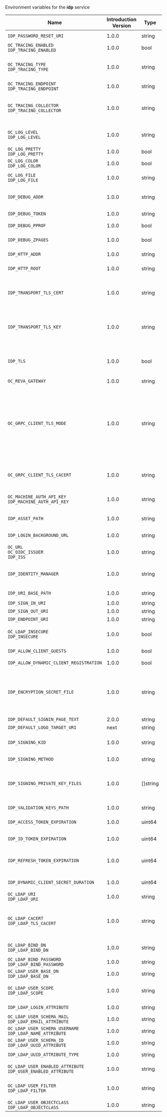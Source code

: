 Environment variables for the **idp** service

| Name | Introduction Version | Type | Description | Default Value |
|---|---|---|---|---|
|`IDP_PASSWORD_RESET_URI`| 1.0.0 |string|`The URI where a user can reset their password.`||
|`OC_TRACING_ENABLED`<br/>`IDP_TRACING_ENABLED`| 1.0.0 |bool|`Activates tracing.`|false|
|`OC_TRACING_TYPE`<br/>`IDP_TRACING_TYPE`| 1.0.0 |string|`The type of tracing. Defaults to '', which is the same as 'jaeger'. Allowed tracing types are 'jaeger' and '' as of now.`||
|`OC_TRACING_ENDPOINT`<br/>`IDP_TRACING_ENDPOINT`| 1.0.0 |string|`The endpoint of the tracing agent.`||
|`OC_TRACING_COLLECTOR`<br/>`IDP_TRACING_COLLECTOR`| 1.0.0 |string|`The HTTP endpoint for sending spans directly to a collector, i.e. \http://jaeger-collector:14268/api/traces. Only used if the tracing endpoint is unset.`||
|`OC_LOG_LEVEL`<br/>`IDP_LOG_LEVEL`| 1.0.0 |string|`The log level. Valid values are: 'panic', 'fatal', 'error', 'warn', 'info', 'debug', 'trace'.`||
|`OC_LOG_PRETTY`<br/>`IDP_LOG_PRETTY`| 1.0.0 |bool|`Activates pretty log output.`|false|
|`OC_LOG_COLOR`<br/>`IDP_LOG_COLOR`| 1.0.0 |bool|`Activates colorized log output.`|false|
|`OC_LOG_FILE`<br/>`IDP_LOG_FILE`| 1.0.0 |string|`The path to the log file. Activates logging to this file if set.`||
|`IDP_DEBUG_ADDR`| 1.0.0 |string|`Bind address of the debug server, where metrics, health, config and debug endpoints will be exposed.`|127.0.0.1:9134|
|`IDP_DEBUG_TOKEN`| 1.0.0 |string|`Token to secure the metrics endpoint.`||
|`IDP_DEBUG_PPROF`| 1.0.0 |bool|`Enables pprof, which can be used for profiling.`|false|
|`IDP_DEBUG_ZPAGES`| 1.0.0 |bool|`Enables zpages, which can be used for collecting and viewing in-memory traces.`|false|
|`IDP_HTTP_ADDR`| 1.0.0 |string|`The bind address of the HTTP service.`|127.0.0.1:9130|
|`IDP_HTTP_ROOT`| 1.0.0 |string|`Subdirectory that serves as the root for this HTTP service.`|/|
|`IDP_TRANSPORT_TLS_CERT`| 1.0.0 |string|`Path/File name of the TLS server certificate (in PEM format) for the IDP service. If not defined, the root directory derives from $OC_BASE_DATA_PATH/idp.`|/home/chaser/.opencloud/idp/server.crt|
|`IDP_TRANSPORT_TLS_KEY`| 1.0.0 |string|`Path/File name for the TLS certificate key (in PEM format) for the server certificate to use for the IDP service. If not defined, the root directory derives from $OC_BASE_DATA_PATH/idp.`|/home/chaser/.opencloud/idp/server.key|
|`IDP_TLS`| 1.0.0 |bool|`Disable or Enable HTTPS for the communication between the Proxy service and the IDP service. If set to 'true', the key and cert files need to be configured and present.`|false|
|`OC_REVA_GATEWAY`| 1.0.0 |string|`The CS3 gateway endpoint.`|eu.opencloud.api.gateway|
|`OC_GRPC_CLIENT_TLS_MODE`| 1.0.0 |string|`TLS mode for grpc connection to the go-micro based grpc services. Possible values are 'off', 'insecure' and 'on'. 'off': disables transport security for the clients. 'insecure' allows using transport security, but disables certificate verification (to be used with the autogenerated self-signed certificates). 'on' enables transport security, including server certificate verification.`||
|`OC_GRPC_CLIENT_TLS_CACERT`| 1.0.0 |string|`Path/File name for the root CA certificate (in PEM format) used to validate TLS server certificates of the go-micro based grpc services.`||
|`OC_MACHINE_AUTH_API_KEY`<br/>`IDP_MACHINE_AUTH_API_KEY`| 1.0.0 |string|`Machine auth API key used to validate internal requests necessary for the access to resources from other services.`||
|`IDP_ASSET_PATH`| 1.0.0 |string|`Serve IDP assets from a path on the filesystem instead of the builtin assets.`||
|`IDP_LOGIN_BACKGROUND_URL`| 1.0.0 |string|`Configure an alternative URL to the background image for the login page.`||
|`OC_URL`<br/>`OC_OIDC_ISSUER`<br/>`IDP_ISS`| 1.0.0 |string|`The OIDC issuer URL to use.`|https://localhost:9200|
|`IDP_IDENTITY_MANAGER`| 1.0.0 |string|`The identity manager implementation to use. Supported identity managers are 'ldap', 'cs3', 'libregraph' and 'guest'.`|ldap|
|`IDP_URI_BASE_PATH`| 1.0.0 |string|`IDP uri base path (defaults to '').`||
|`IDP_SIGN_IN_URI`| 1.0.0 |string|`IDP sign-in url.`||
|`IDP_SIGN_OUT_URI`| 1.0.0 |string|`IDP sign-out url.`||
|`IDP_ENDPOINT_URI`| 1.0.0 |string|`URL of the IDP endpoint.`||
|`OC_LDAP_INSECURE`<br/>`IDP_INSECURE`| 1.0.0 |bool|`Disable TLS certificate validation for the LDAP connections. Do not set this in production environments.`|false|
|`IDP_ALLOW_CLIENT_GUESTS`| 1.0.0 |bool|`Allow guest clients to access OpenCloud.`|false|
|`IDP_ALLOW_DYNAMIC_CLIENT_REGISTRATION`| 1.0.0 |bool|`Allow dynamic client registration.`|false|
|`IDP_ENCRYPTION_SECRET_FILE`| 1.0.0 |string|`Path to the encryption secret file, if unset, a new certificate will be autogenerated upon each restart, thus invalidating all existing sessions. If not defined, the root directory derives from $OC_BASE_DATA_PATH/idp.`|/home/chaser/.opencloud/idp/encryption.key|
|`IDP_DEFAULT_SIGNIN_PAGE_TEXT`| 2.0.0 |string|``||
|`IDP_DEFAULT_LOGO_TARGET_URI`| next |string|`Default logo target URI.`|https://opencloud.eu|
|`IDP_SIGNING_KID`| 1.0.0 |string|`Value of the KID (Key ID) field which is used in created tokens to uniquely identify the signing-private-key.`|private-key|
|`IDP_SIGNING_METHOD`| 1.0.0 |string|`Signing method of IDP requests like 'PS256'`|PS256|
|`IDP_SIGNING_PRIVATE_KEY_FILES`| 1.0.0 |[]string|`A list of private key files for signing IDP requests. If not defined, the root directory derives from $OC_BASE_DATA_PATH/idp. See the Environment Variable Types description for more details.`|[/home/chaser/.opencloud/idp/private-key.pem]|
|`IDP_VALIDATION_KEYS_PATH`| 1.0.0 |string|`Path to validation keys for IDP requests.`||
|`IDP_ACCESS_TOKEN_EXPIRATION`| 1.0.0 |uint64|`'Access token lifespan in seconds (time before an access token is expired).'`|300|
|`IDP_ID_TOKEN_EXPIRATION`| 1.0.0 |uint64|`ID token lifespan in seconds (time before an ID token is expired).`|300|
|`IDP_REFRESH_TOKEN_EXPIRATION`| 1.0.0 |uint64|`Refresh token lifespan in seconds (time before an refresh token is expired). This also limits the duration of an idle offline session.`|2592000|
|`IDP_DYNAMIC_CLIENT_SECRET_DURATION`| 1.0.0 |uint64|`Lifespan in seconds of a dynamically registered OIDC client.`|0|
|`OC_LDAP_URI`<br/>`IDP_LDAP_URI`| 1.0.0 |string|`Url of the LDAP service to use as IDP.`|ldaps://localhost:9235|
|`OC_LDAP_CACERT`<br/>`IDP_LDAP_TLS_CACERT`| 1.0.0 |string|`Path/File name for the root CA certificate (in PEM format) used to validate TLS server certificates of the LDAP service. If not defined, the root directory derives from $OC_BASE_DATA_PATH/idp.`|/home/chaser/.opencloud/idm/ldap.crt|
|`OC_LDAP_BIND_DN`<br/>`IDP_LDAP_BIND_DN`| 1.0.0 |string|`LDAP DN to use for simple bind authentication with the target LDAP server.`|uid=idp,ou=sysusers,o=libregraph-idm|
|`OC_LDAP_BIND_PASSWORD`<br/>`IDP_LDAP_BIND_PASSWORD`| 1.0.0 |string|`Password to use for authenticating the 'bind_dn'.`||
|`OC_LDAP_USER_BASE_DN`<br/>`IDP_LDAP_BASE_DN`| 1.0.0 |string|`Search base DN for looking up LDAP users.`|ou=users,o=libregraph-idm|
|`OC_LDAP_USER_SCOPE`<br/>`IDP_LDAP_SCOPE`| 1.0.0 |string|`LDAP search scope to use when looking up users. Supported scopes are 'base', 'one' and 'sub'.`|sub|
|`IDP_LDAP_LOGIN_ATTRIBUTE`| 1.0.0 |string|`LDAP User attribute to use for login like 'uid'.`|uid|
|`OC_LDAP_USER_SCHEMA_MAIL`<br/>`IDP_LDAP_EMAIL_ATTRIBUTE`| 1.0.0 |string|`LDAP User email attribute like 'mail'.`|mail|
|`OC_LDAP_USER_SCHEMA_USERNAME`<br/>`IDP_LDAP_NAME_ATTRIBUTE`| 1.0.0 |string|`LDAP User name attribute like 'displayName'.`|displayName|
|`OC_LDAP_USER_SCHEMA_ID`<br/>`IDP_LDAP_UUID_ATTRIBUTE`| 1.0.0 |string|`LDAP User UUID attribute like 'uid'.`|openCloudUUID|
|`IDP_LDAP_UUID_ATTRIBUTE_TYPE`| 1.0.0 |string|`LDAP User uuid attribute type like 'text'.`|text|
|`OC_LDAP_USER_ENABLED_ATTRIBUTE`<br/>`IDP_USER_ENABLED_ATTRIBUTE`| 1.0.0 |string|`LDAP Attribute to use as a flag telling if the user is enabled or disabled.`|openCloudUserEnabled|
|`OC_LDAP_USER_FILTER`<br/>`IDP_LDAP_FILTER`| 1.0.0 |string|`LDAP filter to add to the default filters for user search like '(objectclass=openCloudUser)'.`||
|`OC_LDAP_USER_OBJECTCLASS`<br/>`IDP_LDAP_OBJECTCLASS`| 1.0.0 |string|`LDAP User ObjectClass like 'inetOrgPerson'.`|inetOrgPerson|
